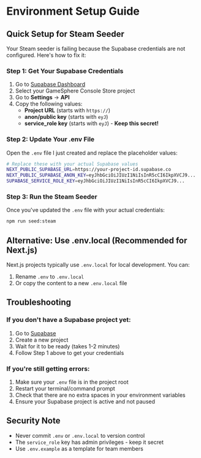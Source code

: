 # Environment Setup Guide

## Quick Setup for Steam Seeder

Your Steam seeder is failing because the Supabase credentials are not configured. Here's how to fix it:

### Step 1: Get Your Supabase Credentials

1. Go to [Supabase Dashboard](https://supabase.com/dashboard)
2. Select your GameSphere Console Store project
3. Go to **Settings** → **API**
4. Copy the following values:
   - **Project URL** (starts with `https://`)
   - **anon/public key** (starts with `eyJ`)
   - **service_role key** (starts with `eyJ`) - **Keep this secret!**

### Step 2: Update Your .env File

Open the `.env` file I just created and replace the placeholder values:

```bash
# Replace these with your actual Supabase values
NEXT_PUBLIC_SUPABASE_URL=https://your-project-id.supabase.co
NEXT_PUBLIC_SUPABASE_ANON_KEY=eyJhbGciOiJIUzI1NiIsInR5cCI6IkpXVCJ9...
SUPABASE_SERVICE_ROLE_KEY=eyJhbGciOiJIUzI1NiIsInR5cCI6IkpXVCJ9...
```

### Step 3: Run the Steam Seeder

Once you've updated the `.env` file with your actual credentials:

```bash
npm run seed:steam
```

## Alternative: Use .env.local (Recommended for Next.js)

Next.js projects typically use `.env.local` for local development. You can:

1. Rename `.env` to `.env.local`
2. Or copy the content to a new `.env.local` file

## Troubleshooting

### If you don't have a Supabase project yet:

1. Go to [Supabase](https://supabase.com)
2. Create a new project
3. Wait for it to be ready (takes 1-2 minutes)
4. Follow Step 1 above to get your credentials

### If you're still getting errors:

1. Make sure your `.env` file is in the project root
2. Restart your terminal/command prompt
3. Check that there are no extra spaces in your environment variables
4. Ensure your Supabase project is active and not paused

## Security Note

- Never commit `.env` or `.env.local` to version control
- The `service_role` key has admin privileges - keep it secret
- Use `.env.example` as a template for team members
